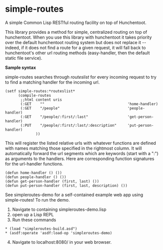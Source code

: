 simple-routes
=============

A simple Common Lisp RESTful routing facility on top of Hunchentoot.

This library provides a method for simple, centralized routing on top of hunchentoot.  When you use this library with hunchentoot it takes priority over the default hunchentoot routing system but does not replace it -- indeed, if it does not find a route for a given request, it will fall back to hunchentoot's other url routing methods (easy-handler, then the default static file service).

**Sample syntax**

simple-routes searches through *routeslist* for every incoming request to try to find a matching handler for the incoming url.  

```
(setf simple-routes:*routeslist*
      (compile-routes 
       ;;html content uris
       (:GET    ""                                      'home-handler)
       (:GET    "/people"                               'people-handler)
       (:GET    "/people/:first/:last"                  'get-person-handler)
       (:PUT    "/people/:first/:last/:description"     'put-person-handler)
              ))
```

This will register the listed relative urls with whatever functions are defined with names matching those specified in the rightmost column.  It will automatically forward the url segments which are keywords (start with a ":") as arguments to the handlers.  Here are corresponding function signatures for the url-handler functions.

```
(defun home-handler () ())
(defun people-handler () ())
(defun get-person-handler (first, last) ())
(defun put-person-handler (first, last, description) ())
```

See simpleroutes-demo for a self-contained example web app using simple-routes!
To run the demo.
1. Navigate to containing simpleroutes-demo.lisp
2. open up a Lisp REPL
3. Run these commands
```
* (load "simpleroutes-build.asd")
* (asdf:operate 'asdf:load-op 'simpleroutes-demo)
```
4. Navigate to localhost:8080/ in your web browser.
